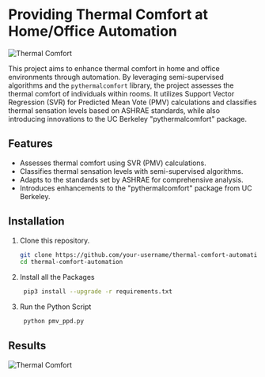 
# Providing Thermal Comfort at Home/Office Automation

![Thermal Comfort](one.jpg)

This project aims to enhance thermal comfort in home and office environments through automation. By leveraging semi-supervised algorithms and the `pythermalcomfort` library, the project assesses the thermal comfort of individuals within rooms. It utilizes Support Vector Regression (SVR) for Predicted Mean Vote (PMV) calculations and classifies thermal sensation levels based on ASHRAE standards, while also introducing innovations to the UC Berkeley "pythermalcomfort" package.

## Features

- Assesses thermal comfort using SVR (PMV) calculations.
- Classifies thermal sensation levels with semi-supervised algorithms.
- Adapts to the standards set by ASHRAE for comprehensive analysis.
- Introduces enhancements to the "pythermalcomfort" package from UC Berkeley.

## Installation

1. Clone this repository.

   ```bash
   git clone https://github.com/your-username/thermal-comfort-automation.git
   cd thermal-comfort-automation

2. Install all the Packages
   
   ```bash
    pip3 install --upgrade -r requirements.txt

3. Run the Python Script
   
   ```bash
    python pmv_ppd.py
   
## Results

![Thermal Comfort](res.png)

